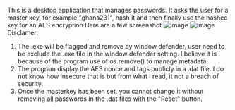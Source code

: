 This is a desktop application that manages passwords. It asks the user for a master key, for example "ghana231", hash it and then finally use the hashed key for an AES encryption
Here are a few screenshot
![image](https://user-images.githubusercontent.com/49576270/226635892-18b31d8d-9e19-4d61-a685-34fe16907494.png)
![image](https://user-images.githubusercontent.com/49576270/230812004-60dbe528-3929-4768-8cef-b015bdf1f4f4.png)
Disclamer: 
  1. The .exe will be flagged and remove by window defender, user need to be exclude the .exe file in the window defender setting. I believe it is because of the program
    use of os.remove() to manage metadata.
  2. The program display the AES nonce and tags publicly in a .dat file. I do not know how insecure that is but from what I read, it not a breach of security.
  3. Once the masterkey has been set, you cannot change it without removing all passwords in the .dat files with the "Reset" button.
